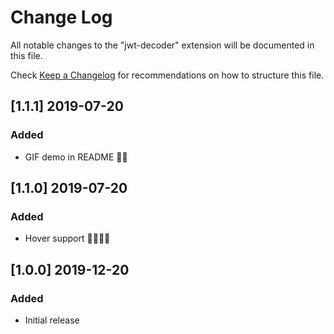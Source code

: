 # Change Log

All notable changes to the "jwt-decoder" extension will be documented in this file.

Check [Keep a Changelog](http://keepachangelog.com/) for recommendations on how to structure this file.
## [1.1.1] 2019-07-20
### Added
- GIF demo in README 🎉🎉

## [1.1.0] 2019-07-20
### Added
- Hover support 🎉🎉🔥🔥

## [1.0.0] 2019-12-20
### Added
- Initial release